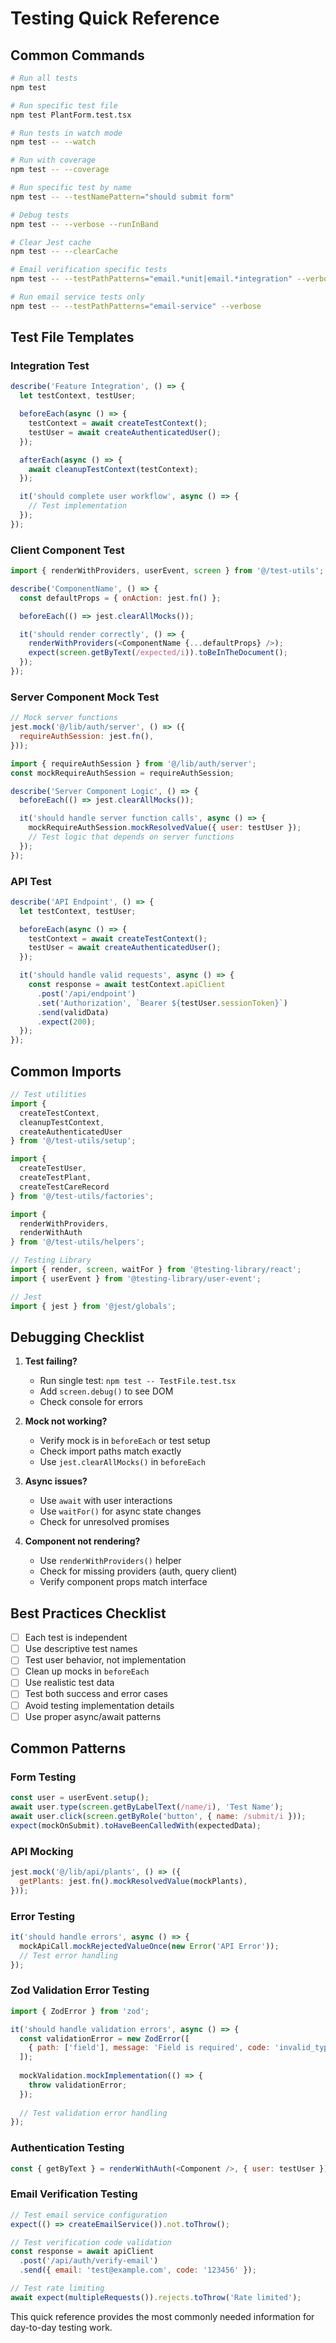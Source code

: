 # Testing Quick Reference

## Common Commands

```bash
# Run all tests
npm test

# Run specific test file
npm test PlantForm.test.tsx

# Run tests in watch mode
npm test -- --watch

# Run with coverage
npm test -- --coverage

# Run specific test by name
npm test -- --testNamePattern="should submit form"

# Debug tests
npm test -- --verbose --runInBand

# Clear Jest cache
npm test -- --clearCache

# Email verification specific tests
npm test -- --testPathPatterns="email.*unit|email.*integration" --verbose

# Run email service tests only
npm test -- --testPathPatterns="email-service" --verbose
```

## Test File Templates

### Integration Test
```javascript
describe('Feature Integration', () => {
  let testContext, testUser;

  beforeEach(async () => {
    testContext = await createTestContext();
    testUser = await createAuthenticatedUser();
  });

  afterEach(async () => {
    await cleanupTestContext(testContext);
  });

  it('should complete user workflow', async () => {
    // Test implementation
  });
});
```

### Client Component Test
```javascript
import { renderWithProviders, userEvent, screen } from '@/test-utils';

describe('ComponentName', () => {
  const defaultProps = { onAction: jest.fn() };

  beforeEach(() => jest.clearAllMocks());

  it('should render correctly', () => {
    renderWithProviders(<ComponentName {...defaultProps} />);
    expect(screen.getByText(/expected/i)).toBeInTheDocument();
  });
});
```

### Server Component Mock Test
```javascript
// Mock server functions
jest.mock('@/lib/auth/server', () => ({
  requireAuthSession: jest.fn(),
}));

import { requireAuthSession } from '@/lib/auth/server';
const mockRequireAuthSession = requireAuthSession;

describe('Server Component Logic', () => {
  beforeEach(() => jest.clearAllMocks());

  it('should handle server function calls', async () => {
    mockRequireAuthSession.mockResolvedValue({ user: testUser });
    // Test logic that depends on server functions
  });
});
```

### API Test
```javascript
describe('API Endpoint', () => {
  let testContext, testUser;

  beforeEach(async () => {
    testContext = await createTestContext();
    testUser = await createAuthenticatedUser();
  });

  it('should handle valid requests', async () => {
    const response = await testContext.apiClient
      .post('/api/endpoint')
      .set('Authorization', `Bearer ${testUser.sessionToken}`)
      .send(validData)
      .expect(200);
  });
});
```

## Common Imports

```javascript
// Test utilities
import { 
  createTestContext, 
  cleanupTestContext,
  createAuthenticatedUser 
} from '@/test-utils/setup';

import { 
  createTestUser, 
  createTestPlant, 
  createTestCareRecord 
} from '@/test-utils/factories';

import { 
  renderWithProviders, 
  renderWithAuth 
} from '@/test-utils/helpers';

// Testing Library
import { render, screen, waitFor } from '@testing-library/react';
import { userEvent } from '@testing-library/user-event';

// Jest
import { jest } from '@jest/globals';
```

## Debugging Checklist

1. **Test failing?**
   - Run single test: `npm test -- TestFile.test.tsx`
   - Add `screen.debug()` to see DOM
   - Check console for errors

2. **Mock not working?**
   - Verify mock is in `beforeEach` or test setup
   - Check import paths match exactly
   - Use `jest.clearAllMocks()` in `beforeEach`

3. **Async issues?**
   - Use `await` with user interactions
   - Use `waitFor()` for async state changes
   - Check for unresolved promises

4. **Component not rendering?**
   - Use `renderWithProviders()` helper
   - Check for missing providers (auth, query client)
   - Verify component props match interface

## Best Practices Checklist

- [ ] Each test is independent
- [ ] Use descriptive test names
- [ ] Test user behavior, not implementation
- [ ] Clean up mocks in `beforeEach`
- [ ] Use realistic test data
- [ ] Test both success and error cases
- [ ] Avoid testing implementation details
- [ ] Use proper async/await patterns

## Common Patterns

### Form Testing
```javascript
const user = userEvent.setup();
await user.type(screen.getByLabelText(/name/i), 'Test Name');
await user.click(screen.getByRole('button', { name: /submit/i }));
expect(mockOnSubmit).toHaveBeenCalledWith(expectedData);
```

### API Mocking
```javascript
jest.mock('@/lib/api/plants', () => ({
  getPlants: jest.fn().mockResolvedValue(mockPlants),
}));
```

### Error Testing
```javascript
it('should handle errors', async () => {
  mockApiCall.mockRejectedValueOnce(new Error('API Error'));
  // Test error handling
});
```

### Zod Validation Error Testing
```javascript
import { ZodError } from 'zod';

it('should handle validation errors', async () => {
  const validationError = new ZodError([
    { path: ['field'], message: 'Field is required', code: 'invalid_type' },
  ]);
  
  mockValidation.mockImplementation(() => {
    throw validationError;
  });
  
  // Test validation error handling
});
```

### Authentication Testing
```javascript
const { getByText } = renderWithAuth(<Component />, { user: testUser });
```

### Email Verification Testing
```javascript
// Test email service configuration
expect(() => createEmailService()).not.toThrow();

// Test verification code validation
const response = await apiClient
  .post('/api/auth/verify-email')
  .send({ email: 'test@example.com', code: '123456' });

// Test rate limiting
await expect(multipleRequests()).rejects.toThrow('Rate limited');
```

This quick reference provides the most commonly needed information for day-to-day testing work.